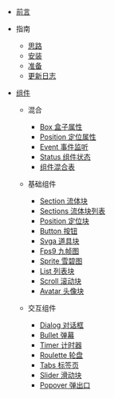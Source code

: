 - [前言](README.md)

- 指南

  - [思路](docs/guide/Idea.md)
  - [安装](docs/guide/Install.md)
  - [准备](docs/guide/Ready.md)
  - [更新日志](docs/guide/Log.md)

- [组件](docs/components/README.md)

  - 混合

    - [Box 盒子属性](docs/components/mixins/Box.md)
    - [Position 定位属性](docs/components/mixins/Position.md)
    - [Event 事件监听](docs/components/mixins/Event.md)
    - [Status 组件状态](docs/components/mixins/Status.md)
    - [组件混合表](docs/components/mixins/Components.md)

  - 基础组件

    - [Section 流体块](docs/components/basic/Section.md)
    - [Sections 流体块列表](docs/components/basic/Sections.md)
    - [Position 定位块](docs/components/basic/Position.md)
    - [Button 按钮](docs/components/basic/Button.md)
    - [Svga 道具块](docs/components/basic/Svga.md)
    - [Fps9 九帧图](docs/components/basic/Fps9.md)
    - [Sprite 雪碧图](docs/components/basic/Sprite.md)
    - [List 列表块](docs/components/basic/List.md)
    - [Scroll 滚动块](docs/components/basic/Scroll.md)
    - [Avatar 头像块](docs/components/basic/Avatar.md)

  - 交互组件

    - [Dialog 对话框](docs/components/interact/Dialog.md)
    - [Bullet 弹幕](docs/components/interact/Bullet.md)
    - [Timer 计时器](docs/components/interact/Timer.md)
    - [Roulette 轮盘](docs/components/interact/Roulette.md)
    - [Tabs 标签页](docs/components/interact/Tabs.md)
    - [Slider 滑动块](docs/components/interact/Slider.md)
    - [Popover 弹出口](docs/components/interact/Popover.md)
